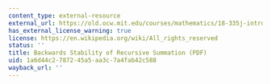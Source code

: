 ```yaml
---
content_type: external-resource
external_url: https://old.ocw.mit.edu/courses/mathematics/18-335j-introduction-to-numerical-methods-spring-2019/week-2/MIT18_335JS19_lec3-2.pdf
has_external_license_warning: true
license: https://en.wikipedia.org/wiki/All_rights_reserved
status: ''
title: Backwards Stability of Recursive Summation (PDF)
uid: 1a6d44c2-7872-45a5-aa3c-7a4fab42c588
wayback_url: ''
---
```

